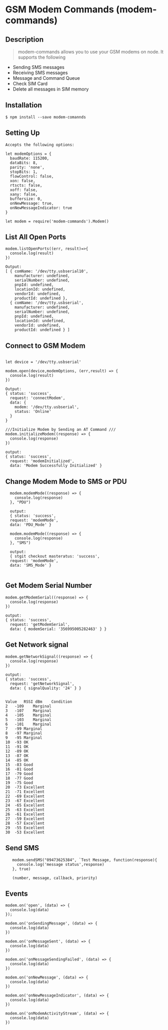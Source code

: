 # GSM Modem Commands (modem-commands)

## Description
> modem-commands allows you to use your GSM modems on node.  It supports the following
* Sending SMS messages
* Receiving SMS messages
* Message and Command Queue
* Check SIM Card
* Delete all messages in SIM memory

## Installation
```
$ npm install --save modem-comannds
```
## Setting Up

```
Accepts the following options:

let modemOptions = {
  baudRate: 115200,
  dataBits: 8,
  parity: 'none',
  stopBits: 1,
  flowControl: false,
  xon: false,
  rtscts: false,
  xoff: false,
  xany: false,
  buffersize: 0,
  onNewMessage: true,
  onNewMessageIndicator: true
}

let modem = require('modem-commands').Modem()

```
## List All Open Ports
```
modem.listOpenPorts((err, result)=>{
  console.log(result)
})

Output:
[ { comName: '/dev/tty.usbserial10',
    manufacturer: undefined,
    serialNumber: undefined,
    pnpId: undefined,
    locationId: undefined,
    vendorId: undefined,
    productId: undefined },
  { comName: '/dev/tty.usbserial',
    manufacturer: undefined,
    serialNumber: undefined,
    pnpId: undefined,
    locationId: undefined,
    vendorId: undefined,
    productId: undefined } ]

```
## Connect to GSM Modem
```

let device = '/dev/tty.usbserial'

modem.open(device,modemOptions, (err,result) => {
  console.log(result)
})

Output:
{ status: 'success',
  request: 'connectModem',
  data: {
    modem: '/dev/tty.usbserial',
    status: 'Online'
  }
}

///Initialize Modem by Sending an AT Command ///
modem.initializeModem((response) => {
  console.log(response)
})

output:
{ status: 'success',
  request: 'modemInitialized',
  data: 'Modem Successfully Initialized' }
```
## Change Modem Mode to SMS or PDU
```
  modem.modemMode((response) => {
    console.log(response)
  }, "PDU")

  output:
  { status: 'success',
  request: 'modemMode',
  data: 'PDU_Mode' }

  modem.modemMode((response) => {
    console.log(response)
  }, "SMS")

  output:
  { stgit checkout masteratus: 'success',
  request: 'modemMode',
  data: 'SMS_Mode' }


```

## Get Modem Serial Number
```
modem.getModemSerial((response) => {
  console.log(response)
})

output:
{ status: 'success',
  request: 'getModemSerial',
  data: { modemSerial: '356995005282463' } }

```
## Get Network signal
```
modem.getNetworkSignal((response) => {
  console.log(response)
})

output:
{ status: 'success',
  request: 'getNetworkSignal',
  data: { signalQuality: '24' } }


Value	RSSI dBm	Condition
2	-109	Marginal
3	-107	Marginal
4	-105	Marginal
5	-103	Marginal
6	-101	Marginal
7	-99	Marginal
8	-97	Marginal
9	-95	Marginal
10	-93	OK
11	-91	OK
12	-89	OK
13	-87	OK
14	-85	OK
15	-83	Good
16	-81	Good
17	-79	Good
18	-77	Good
19	-75	Good
20	-73	Excellent
21	-71	Excellent
22	-69	Excellent
23	-67	Excellent
24	-65	Excellent
25	-63	Excellent
26	-61	Excellent
27	-59	Excellent
28	-57	Excellent
29	-55	Excellent
30	-53	Excellent

```


## Send SMS
```
   modem.sendSMS("09473625384", `Test Message, function(response){
     console.log('message status',response)
   }, true)

   (number, message, callback, priority)
```

## Events

```
modem.on('open', (data) => {
  console.log(data)
});

modem.on('onSendingMessage', (data) => {
  console.log(data)
})

modem.on('onMessageSent', (data) => {
  console.log(data)
})

modem.on('onMessageSendingFailed', (data) => {
  console.log(data)
})

modem.on('onNewMessage', (data) => {
  console.log(data)
})

modem.on('onNewMessageIndicator', (data) => {
  console.log(data)
})

modem.on('onModemActivityStream', (data) => {
  console.log(data)
})



```
